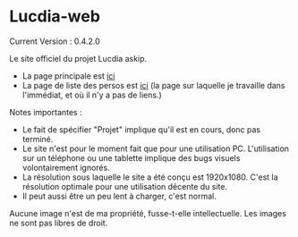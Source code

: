 # Lucdia-web

Current Version : 0.4.2.0

Le site officiel du projet Lucdia askip.

* La page principale est [ici](https://kaosbeing.github.io/Lucdia-web/home)
* La page de liste des persos est [ici](https://kaosbeing.github.io/Lucdia-web/html/lists/charac-list) (la page sur laquelle je travaille dans l'immédiat, et où il n'y a pas de liens.)

Notes importantes : 
* Le fait de spécifier "Projet" implique qu'il est en cours, donc pas terminé.
* Le site n'est pour le moment fait que pour une utilisation PC. L'utilisation sur un téléphone ou une tablette implique des bugs visuels volontairement ignorés.
* La résolution sous laquelle le site a été conçu est 1920x1080. C'est la résolution optimale pour une utilisation décente du site.
* Il peut aussi être un peu lent à charger, c'est normal.

Aucune image n'est de ma propriété, fusse-t-elle intellectuelle.
Les images ne sont pas libres de droit.